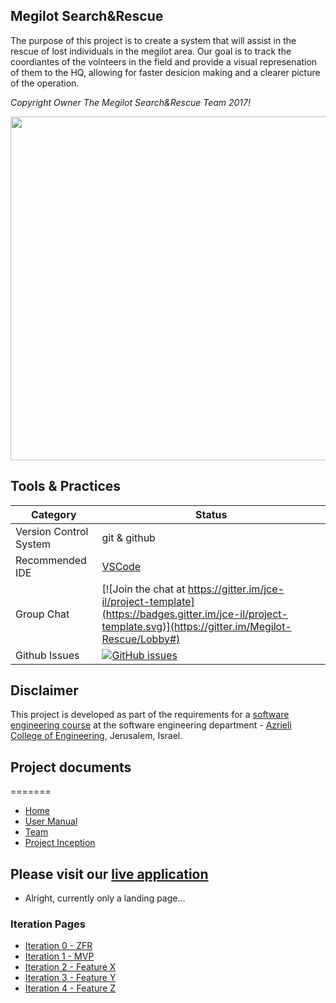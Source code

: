 ## Megilot Search&Rescue


The purpose of this project is to create a system that will assist in the rescue of lost individuals in the megilot area.
Our goal is to track the coordiantes of the volnteers in the field and provide a visual represenation of them to the HQ, allowing for faster desicion making and a clearer picture of the operation.

*Copyright Owner The Megilot Search&Rescue Team 2017!*

<img src="https://upload.wikimedia.org/wikipedia/he/6/68/%D7%99%D7%97%D7%99%D7%93%D7%AA_%D7%97%D7%99%D7%9C%D7%95%D7%A5_%D7%9E%D7%92%D7%99%D7%9C%D7%95%D7%AA_%D7%99%D7%9D_%D7%94%D7%9E%D7%9C%D7%97.jpg" width="650" height="550">








## Tools & Practices

|Category|Status|
|---|---|
| Version Control System| git & github |
| Recommended IDE | [VSCode](https://code.visualstudio.com) |
| Group Chat | [![Join the chat at https://gitter.im/jce-il/project-template](https://badges.gitter.im/jce-il/project-template.svg)](https://gitter.im/Megilot-Rescue/Lobby#) |
| Github Issues | [![GitHub issues](https://img.shields.io/github/issues/jce-il/project-template.svg?style=flat)](https://github.com/jce-il/project-template/issues) |

## Disclaimer
This project is developed as part of the requirements for a [software engineering course](https://github.com/jce-il/se-class/wiki) at the software engineering department - [Azrieli College of Engineering](http://www.jce.ac.il/), Jerusalem, Israel.


## Project documents


=======
- [Home](https://github.com/SergeiLevine/Rescue/wiki)
- [User Manual](Empty)
- [Team](https://github.com/SergeiLevine/Rescue/wiki/Team)
- [Project Inception](https://github.com/SergeiLevine/Rescue/wiki/Project-Inception%5CPlanning-Page)



## Please visit our [live application](https://demo.reactstarterkit.com/)
- Alright, currently only a landing page...


### Iteration Pages
- [Iteration 0 - ZFR](https://github.com/SergeiLevine/Rescue/wiki/ZFR)
- [Iteration 1 - MVP]()
- [Iteration 2 - Feature X]()
- [Iteration 3 - Feature Y]()
- [Iteration 4 - Feature Z]()



